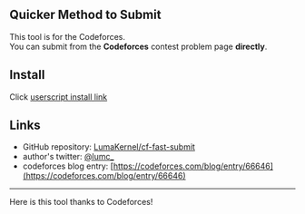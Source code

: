 ## Quicker Method to Submit

This tool is for the Codeforces.  
You can submit from the **Codeforces** contest problem page **directly**.

## Install

Click [userscript install link](https://github.com/LumaKernel/cf-fast-submit/raw/master/main.user.js)

## Links

* GitHub repository: [LumaKernel/cf-fast-submit](https://github.com/LumaKernel/cf-fast-submit)
* author's twitter: [@lumc_](https://twitter.com/lumc_)
* codeforces blog entry: [https://codeforces.com/blog/entry/66646](https://codeforces.com/blog/entry/66646)

---

Here is this tool thanks to Codeforces!

